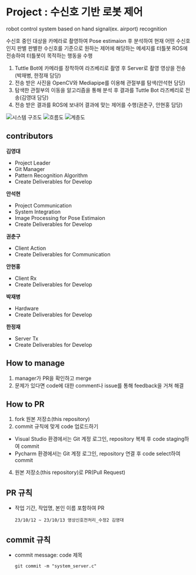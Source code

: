 # Project : 수신호 기반 로봇 제어
robot control system based on hand signal(ex. airport) recognition

수신호 중인 대상을 카메라로 촬영하여 Pose estimaion 후 분석하여 현재 어떤 수신호인지 판별
판별한 수신호를 기준으로 원하는 제어에 해당하는 메세지를 터틀봇 ROS에 전송하여 터틀봇이 목적하는 행동을 수행
1. Tuttle Bot에 카메라를 장착하여 라즈베리로 촬영 후 Server로 촬영 영상을 전송(박재병, 한정재 담당)
2. 전송 받은 사진을 OpenCV와 Mediapipe를 이용해 관절부를 탐색(안석현 담당)
3. 탐색한 관절부의 이동을 알고리즘을 통해 분석 후 결과를 Tuttle Bot 라즈베리로 전송(김영대 담당)
4. 전송 받은 결과를 ROS에 보내어 결과에 맞는 제어를 수행(권춘구, 안현홍 담당)
   
![시스템 구조도](https://github.com/Intel-Edge-AI-SW-Developers-2nd-Team-1/HandSignalRecognitionSystem/assets/45201672/3a1a08d7-071d-41fd-b6f4-3df8b84cc534)
![흐름도](https://github.com/Intel-Edge-AI-SW-Developers-2nd-Team-1/HandSignalRecognitionSystem/assets/45201672/91695124-abfc-46d5-a865-38b4878fe071)
![계층도](https://github.com/Intel-Edge-AI-SW-Developers-2nd-Team-1/HandSignalRecognitionSystem/assets/45201672/a244eb5d-c6be-4d21-ba81-97ba84b17ce2)

## contributors

**김영대**
- Project Leader
- Git Manager
- Pattern Recognition Algorithm
- Create Deliverables for Develop

**안석현**
- Project Communication
- System Integration
- Image Processing for Pose Estimaion
- Create Deliverables for Develop

**권춘구**
- Client Action
- Create Deliverables for Communication
  
**안현홍**
- Client Rx
- Create Deliverables for Develop

**박재병**
- Hardware
- Create Deliverables for Develop 
  
**한정재**
- Server Tx
- Create Deliverables for Develop 

## How to manage
1. manager가 PR을 확인하고 merge
2. 문제가 있다면 code에 대한 comment나 issue를 통해 feedback을 거쳐 해결

## How to PR
1. fork 원본 저장소(this repository)
2. commit 규칙에 맞게 code 업로드하기
- Visual Studio 환경에서는 Git 계정 로그인, repository 복제 후 code staging하여 commit
- Pycharm 환경에서는 Git 계정 로그인, repository 연결 후 code select하여 commit
4. 원본 저장소(this repository)로 PR(Pull Request)

## PR 규칙
- 작업 기간, 작업명, 본인 이름 포함하여 PR
  ```
  23/10/12 ~ 23/10/13 영상신호전처리_수정2 김영대
  ```

## commit 규칙
- commit message: code 제목
  ```
  git commit -m "system_server.c"
  ```
